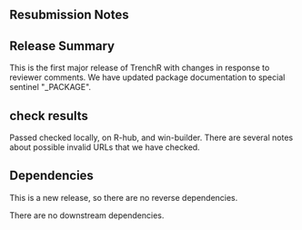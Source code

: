 ## Resubmission Notes


## Release Summary

This is the first major release of TrenchR with changes in response to reviewer comments. We have updated package documentation to special sentinel "_PACKAGE".

## check results
Passed checked locally, on R-hub, and win-builder. There are several notes about possible invalid URLs that we have checked.

## Dependencies

This is a new release, so there are no reverse dependencies.

There are no downstream dependencies.